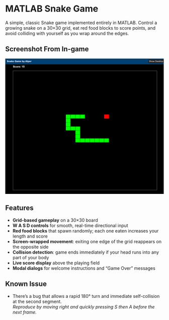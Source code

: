 # MATLAB Snake Game

A simple, classic Snake game implemented entirely in MATLAB. Control a growing snake on a 30×30 grid, eat red food blocks to score points, and avoid colliding with yourself as you wrap around the edges.

## Screenshot From In-game

![Snake Game](snakemy.png)

## Features
- **Grid-based gameplay** on a 30×30 board  
- **W A S D controls** for smooth, real-time directional input  
- **Red food blocks** that spawn randomly; each one eaten increases your length and score  
- **Screen-wrapped movement**: exiting one edge of the grid reappears on the opposite side  
- **Collision detection**: game ends immediately if your head runs into any part of your body  
- **Live score display** above the playing field  
- **Modal dialogs** for welcome instructions and “Game Over” messages  

## Known Issue
- There’s a bug that allows a rapid 180° turn and immediate self-collision at the second segment.  
  *Reproduce by moving right and quickly pressing S then A before the next frame.*
